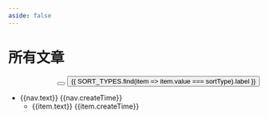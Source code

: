 ```yaml
---
aside: false
---
```


<script setup lang="ts">
import {useData, UserConfig, useRouter, VitePressData} from 'vitepress';
import {type DefaultTheme} from "vitepress";
import {computed, ref} from 'vue';
import './assets/iconfont/iconfont.css'

// 遍历目录获取所有页面的创建时间
import {data as allPageData} from './.vitepress/pages.data'

const data: VitePressData = useData()
// 顶部导航
let originNav: DefaultTheme.NavItem[] = JSON.parse(JSON.stringify(data.theme.value.nav.slice(1)))
// console.log(data, useRouter())

let nav: DefaultTheme.NavItem[] = []
// 拍平nav
originNav.forEach(item => {
  if (item.items?.length) {
    nav = nav.concat(item.items)
  } else {
    nav.push(item)
  }
})

const SORT_TYPE = {
  createTime: 'createTime',
  nav: 'nav',
  updateTime: 'updateTime',
}

const SORT_TYPES = [
  {value: SORT_TYPE.createTime, label: '创建时间'},
  {value: SORT_TYPE.nav, label: '导航'},
  {value: SORT_TYPE.updateTime, label: '更新时间'},
]
const SORT_DIRECTION = {
  ascend: 'ascend',
  descend: 'descend',
}
const SORT_DIRECTION_NAME = {
  [SORT_DIRECTION.ascend]: '升序',
  [SORT_DIRECTION.descend]: '降序',
}
let sortType = ref(SORT_TYPE.updateTime)
let sortDirection = ref(SORT_DIRECTION.descend) // ascend descend

// 具体路径的侧边目录
const sidebar: DefaultTheme.Sidebar = ref(JSON.parse(JSON.stringify(data.theme.value.sidebar)))
Object.values(sidebar.value).flat().forEach(item => {
  const gitInfo = allPageData.find(page => page.filePath.includes(item.link))
  if (gitInfo) {
    Object.assign(item, gitInfo)
  }
})
console.log(11, sidebar.value)

// 古早写在第三方网址的文章
const staticLinks: (DefaultTheme.NavItem & { date?: String })[] = [
  {text: '记录一次vue2项目升级vue3项目的过程', link: 'https://juejin.cn/post/7246940748167643196', date: '2023-06-21'},
  {text: 'mini-vue学习笔记', link: 'https://juejin.cn/post/7243680440694865980', date: '2023-06-12'},
  {text: '数据库学习笔记', link: 'https://juejin.cn/post/7238445305582190653', date: '2023-05-29'},
  {
    text: 'ElementUI问题处理笔记 - table组件之小计行',
    link: 'https://juejin.cn/post/7237531176587853884',
    date: '2023-05-27'
  },
  {text: '达梦数据库笔记', link: 'https://juejin.cn/post/7237295525707808823', date: '2023-05-26'},
  {
    text: 'Vue3的一次render函数多次执行问题排查',
    link: 'https://juejin.cn/post/7215844385614250021',
    date: '2023-03-29'
  },
  {text: '小程序开发简介', link: 'https://zhuanlan.zhihu.com/p/472446728', date: '2022-02-25'},
  {text: 'Chrome如何禁用表单用户名密码自动填充', link: 'https://zhuanlan.zhihu.com/p/439999982', date: '2021-12-01'},
  {
    text: '试用ECMAScript stage-3的特性top-level-await',
    link: 'https://zhuanlan.zhihu.com/p/258912087',
    date: '2020-09-24'
  },
  {text: '由箭头函数引发的对一些概念的认识', link: 'https://zhuanlan.zhihu.com/p/242329522', date: '2020-09-14'},
  {text: 'bigData解决方案', link: 'https://zhuanlan.zhihu.com/p/216013922', date: '2020-09-09'},
  {text: '重温Promise', link: 'https://zhuanlan.zhihu.com/p/210148646', date: '2020-12-01'},
  {
    text: 'async并发、继发、错误处理、顶层await、Promise',
    link: 'https://zhuanlan.zhihu.com/p/210148646',
    date: '2020-09-01'
  },
  {
    text: '重温DOM事件流，捕获、冒泡、useCapture、passive',
    link: 'https://zhuanlan.zhihu.com/p/203018970',
    date: '2020-08-28'
  },
  {text: 'editconfig介绍', link: 'https://www.jianshu.com/p/163edebead01', date: '2019-07-19'},
  {text: '由图片下方的3px间隙引出的vertical-align', link: 'https://www.jianshu.com/p/1f69633609b0', date: '2019-07-18'},
  {text: 'requireJs绝对路径与配置路径与相对路径', link: 'https://zhuanlan.zhihu.com/p/28618032', date: '2017-08-19'},
].map(item => {
  item.createTime = item.date
  item.updateTime = item.date
  return item
})

// console.log(nav)

nav = nav.concat(staticLinks)

const flatNav = ref(flat(nav, []))
// 更新创建时间和更新时间
flatNav.value.forEach(item => {
  const gitInfo = allPageData.find(page => page.filePath.includes(item.link))
  if (gitInfo) {
    Object.assign(item, gitInfo)
  }
})
console.log(flatNav, nav)

function flat(nav, target) {
  nav.forEach(item => {
    if (item.items?.length) {
      flat(item.items, target)
    } else {
      const sidebars = getSidebarItems(item, sidebar.value)
      sidebars?.length ? target.push(...sidebars.map(subItem => ({
        ...subItem,
        text: `${item.text} - ${subItem.text}`
      }))) : target.push(item)
    }
  })
  return target
}

const list = computed(() => {
  let list
  if (sortType.value === SORT_TYPE.nav) list = nav
  else if (sortType.value === SORT_TYPE.createTime) {
    list = flatNav.value.sort((a, b) => {
      if (sortDirection.value === SORT_DIRECTION.ascend) {
        return a.createTime > b.createTime ? 1 : -1;
      } else {
        return a.createTime > b.createTime ? -1 : 1;
      }

    })
  } else if (sortType.value === SORT_TYPE.updateTime) {
    list = flatNav.value.sort((a, b) => {
      if (sortDirection.value === SORT_DIRECTION.ascend) {
        return a.updateTime > b.updateTime ? 1 : -1;
      } else {
        return a.updateTime > b.updateTime ? -1 : 1;
      }

    })
  } else {
    list = []
  }
  console.log('list change', list)
  return list
})

function getLinkTarget(link) {
  return link ? (link.startsWith('http') ? '_blank' : '_self') : 'self'
}

function getSidebarItems(navItem, sidebar) {
  const key = Object.keys(sidebar).find(activeMatch => navItem.link.indexOf(activeMatch) !== -1)
  if (key) return sidebar[key]
  return []
}

function toggleSort() {
  let idx = SORT_TYPES.findIndex(item => item.value === sortType.value)
  idx += 1
  if (idx >= SORT_TYPES.length) {
    idx = 0
  }
  sortType.value = SORT_TYPES[idx].value
  sortDirection.value = SORT_DIRECTION.descend
}

function toggleSortDirect() {
  sortDirection.value = sortDirection.value === SORT_DIRECTION.ascend ? SORT_DIRECTION.descend : SORT_DIRECTION.ascend
}


</script>

# 所有文章
<div style="text-align: right;">
  <div :class="$style['btn-group']">
    <button v-if="[SORT_TYPE.createTime, SORT_TYPE.updateTime].includes(sortType)" title="切换升降序" :class="$style.btn"
            @click="toggleSortDirect"> <i class="iconfont icon-paixu"></i>
    </button>
    <button :class="$style.btn" @click="toggleSort" title="切换排序方式">
      {{ SORT_TYPES.find(item => item.value === sortType).label }}
    </button>
  </div>
 
</div>
<ul>
  <li v-for="nav in list">
    <div :class="$style.li">
      <a :href="nav.link" :target="getLinkTarget(nav.link)">{{nav.text}}</a>
      <span style="margin-right: 10px" title="创建时间">{{nav.createTime}}</span>
    </div>
    <ul v-if="sortType === SORT_TYPE.nav && getSidebarItems(nav, sidebar)?.length > 1">
      <li v-for="item in getSidebarItems(nav, sidebar)" :class="$style.li">
        <a :href="item.link">{{item.text}}</a>
        <span style="margin-right: 10px" title="创建时间">{{item.createTime}}  </span>
      </li>
    </ul>
  </li>
</ul>

<style module>
.li {
  display: flex;
  justify-content: space-between;
  font-family: '微软雅黑';
}
.btn-group {
  border-radius: 4px;
  display: flex;
  justify-content: flex-end;
  .btn {
    border-radius: 0;
  }
}
.btn {
  background: #eee;
  border-radius: 4px;
  cursor: pointer;
  padding: 2px 8px;
  //margin-right: 10px;
  &:hover {
    background: #ddd;
  }
}
</style>

